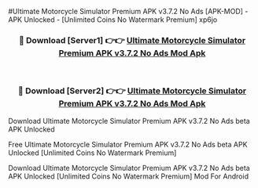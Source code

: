 #Ultimate Motorcycle Simulator Premium APK v3.7.2 No Ads [APK-MOD] - APK Unlocked - [Unlimited Coins No Watermark Premium] xp6jo



<div align="center">

<h3>🔴 Download [Server1] 👉👉 <a href="https://momento.my/?title=Ultimate_Motorcycle_Simulator_Premium_APK_v3.7.2_No_Ads">Ultimate Motorcycle Simulator Premium APK v3.7.2 No Ads Mod Apk</a></h3><br>

<h3>🔴 Download [Server2] 👉👉 <a href="https://momento.my/?title=Ultimate_Motorcycle_Simulator_Premium_APK_v3.7.2_No_Ads">Ultimate Motorcycle Simulator Premium APK v3.7.2 No Ads Mod Apk</a></h3>
</div>



Download Ultimate Motorcycle Simulator Premium APK v3.7.2 No Ads beta APK Unlocked

Free Ultimate Motorcycle Simulator Premium APK v3.7.2 No Ads beta APK Unlocked [Unlimited Coins No Watermark Premium]

Download Ultimate Motorcycle Simulator Premium APK v3.7.2 No Ads beta APK Unlocked [Unlimited Coins No Watermark Premium] Mod For Android
